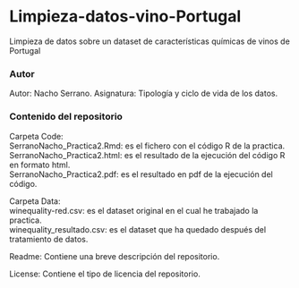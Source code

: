 # Limpieza-datos-vino-Portugal
Limpieza de datos sobre un dataset de características químicas de vinos de Portugal

### Autor

Autor: Nacho Serrano.
Asignatura: Tipología y ciclo de vida de los datos.

### Contenido del repositorio

Carpeta Code:   
SerranoNacho_Practica2.Rmd: es el fichero con el código R de la practica.  
SerranoNacho_Practica2.html: es el resultado de la ejecución del código R en formato html.  
SerranoNacho_Practica2.pdf: es el resultado en pdf de la ejecución del código.  

Carpeta Data:  
winequality-red.csv: es el dataset original en el cual he trabajado la practica.  
winequality_resultado.csv: es el dataset que ha quedado después del tratamiento de datos.  

Readme: Contiene una breve descripción del repositorio.  

License: Contiene el tipo de licencia del repositorio.  
